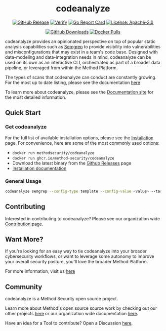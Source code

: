 <div align="center">
<h1>codeanalyze</h1>

[![GitHub Release][release-img]][release]
[![Verify][verify-img]][verify]
[![Go Report Card][go-report-img]][go-report]
[![License: Apache-2.0][license-img]][license]

[![GitHub Downloads][github-downloads-img]][release]
[![Docker Pulls][docker-pulls-img]][docker-pull]

</div>

codeanalyze provides an opinionated perspective on top of popular static analysis capabilities such as [Semgrep](https://semgrep.dev/) to provide visibility into vulnerabilities and misconfigurations that may exist in a team's code base. Designed with data-modeling and data-integration needs in mind, codeanalyze can be used on its own as an interactive CLI, orchestrated as part of a broader data pipeline, or leveraged from within the Method Platform.

The types of scans that codeanalyze can conduct are constantly growing. For the most up to date listing, please see the documentation [here](./docs/index.md)

To learn more about codeanalyze, please see the [Documentation site](https://method-security.github.io/codeanalyze/) for the most detailed information.

## Quick Start

### Get codeanalyze

For the full list of available installation options, please see the [Installation](./getting-started/installation.md) page. For convenience, here are some of the most commonly used options:

- `docker run methodsecurity/codeanalyze`
- `docker run ghcr.io/method-security/codeanalyze`
- Download the latest binary from the [Github Releases](https://github.com/Method-Security/codeanalyze/releases/latest) page
- [Installation documentation](./getting-started/installation.md)

### General Usage

```bash
codeanalyze semgrep --config-type template --config-value <value> --target /path/to/target --local-rules-dir /path/to/rules
```

## Contributing

Interested in contributing to codeanalyze? Please see our organization wide [Contribution](https://method-security.github.io/community/contribute/discussions.html) page.

## Want More?

If you're looking for an easy way to tie codeanalyze into your broader cybersecurity workflows, or want to leverage some autonomy to improve your overall security posture, you'll love the broader Method Platform.

For more information, visit us [here](https://method.security)

## Community

codeanalyze is a Method Security open source project.

Learn more about Method's open source source work by checking out our other projects [here](https://github.com/Method-Security) or our organization wide documentation [here](https://method-security.github.io).

Have an idea for a Tool to contribute? Open a Discussion [here](https://github.com/Method-Security/Method-Security.github.io/discussions).

[verify]: https://github.com/Method-Security/codeanalyze/actions/workflows/verify.yml
[verify-img]: https://github.com/Method-Security/codeanalyze/actions/workflows/verify.yml/badge.svg
[go-report]: https://goreportcard.com/report/github.com/Method-Security/codeanalyze
[go-report-img]: https://goreportcard.com/badge/github.com/Method-Security/codeanalyze
[release]: https://github.com/Method-Security/codeanalyze/releases
[releases]: https://github.com/Method-Security/codeanalyze/releases/latest
[release-img]: https://img.shields.io/github/release/Method-Security/codeanalyze.svg?logo=github
[github-downloads-img]: https://img.shields.io/github/downloads/Method-Security/codeanalyze/total?logo=github
[docker-pulls-img]: https://img.shields.io/docker/pulls/methodsecurity/codeanalyze?logo=docker&label=docker%20pulls%20%2F%20codeanalyze
[docker-pull]: https://hub.docker.com/r/methodsecurity/codeanalyze
[license]: https://github.com/Method-Security/codeanalyze/blob/main/LICENSE
[license-img]: https://img.shields.io/badge/License-Apache%202.0-blue.svg
